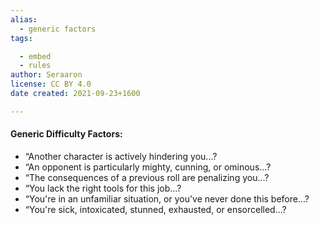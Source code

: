 ```yaml
---
alias:
  - generic factors
tags:

  - embed
  - rules
author: Seraaron
license: CC BY 4.0
date created: 2021-09-23+1600

---
```


#### Generic Difficulty Factors:

- “Another character is actively hindering you...?
- “An opponent is particularly mighty, cunning, or ominous...?
- “The consequences of a previous roll are penalizing you...?
- “You lack the right tools for this job...?
- “You're in an unfamiliar situation, or you've never done this before...?
- “You're sick, intoxicated, stunned, exhausted, or ensorcelled...?
